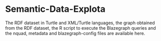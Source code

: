 # Semantic-Data-Explota
The RDF dataset in Turtle and XML/Turtle languages, the graph obtained from the RDF dataset, the R script to execute the Blazegraph queries and the nquad, metadata and blazegraph-config files are available here. 
